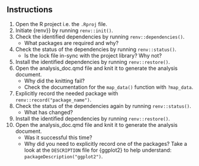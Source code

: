 ## Instructions

1. Open the R project i.e. the `.Rproj` file.
2. Initiate {renv}} by running `renv::init()`.
3. Check the identified dependencies by running `renv::dependencies()`.
    - What packages are required and why?
4. Check the status of the dependencies by running `renv::status()`.
    - Is the lock file in-sync with the project library? Why not?
4. Install the identified dependencies by running `renv::restore()`.
5. Open the analysis_doc.qmd file and knit it to generate the analysis document.
    - Why did the knitting fail?
    - Check the documentation for the `map_data()` function with `?map_data`.
6. Explicitly record the needed package with `renv::record("package_name")`.
7. Check the status of the dependencies again by running `renv::status()`.
    - What has changed?
8. Install the identified dependencies by running `renv::restore()`.
9. Open the analysis_doc.qmd file and knit it to generate the analysis document.
    - Was it successful this time?
    - Why did you need to explicitly record one of the packages? Take a look at the `DESCRIPTION` file for {ggplot2} to help understand: `packageDescription("ggplot2")`.
